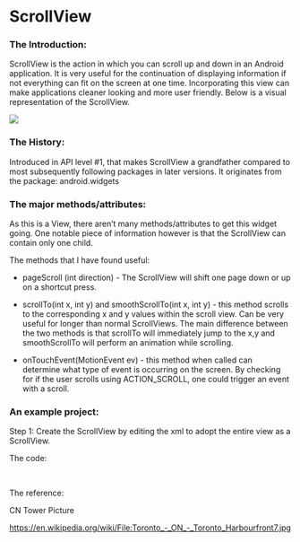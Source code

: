 ScrollView
==========

### The Introduction:

ScrollView is the action in which you can scroll up and down in an Android
application. It is very useful for the continuation of displaying information if
not everything can fit on the screen at one time. Incorporating this view can
make applications cleaner looking and more user friendly. Below is a visual
representation of the ScrollView.

![](https://github.com/rfmaynard/ScrollView/blob/master/images/ryanScrollTest.gif)

### The History:

Introduced in API level \#1, that makes ScrollView a grandfather compared to
most subsequently following packages in later versions. It originates from the
package: android.widgets

### The major methods/attributes:

As this is a View, there aren’t many methods/attributes to get this widget
going. One notable piece of information however is that the ScrollView can
contain only one child.

The methods that I have found useful:

-   pageScroll (int direction) - The ScrollView will shift one page down or up
    on a shortcut press.

-   scrollTo(int x, int y) and smoothScrollTo(int x, int y) - this method
    scrolls to the corresponding x and y values within the scroll view. Can be
    very useful for longer than normal ScrollViews. The main difference between
    the two methods is that scrollTo will immediately jump to the x,y and
    smoothScrollTo will perform an animation while scrolling.

-   onTouchEvent(MotionEvent ev) - this method when called can determine what
    type of event is occurring on the screen. By checking for if the user
    scrolls using ACTION_SCROLL, one could trigger an event with a scroll.

### An example project:

Step 1: Create the ScrollView by editing the xml to adopt the entire view as a
ScrollView.

The code:

 

The reference:

CN Tower Picture

https://en.wikipedia.org/wiki/File:Toronto_-_ON_-_Toronto_Harbourfront7.jpg

 

 

 
